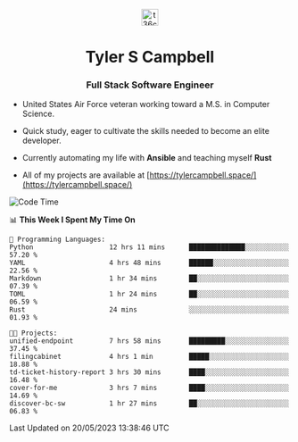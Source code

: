 <p align="center">
<a href="https://www.linkedin.com/in/t36campbell" target="blank"><img align="center" src="https://ik.imagekit.io/t36campbell/Portfolio/linkedin.png.original_m8bbGgPh6.png" alt="t36campbell" height="30" width="30" /></a>
</p>
<h1 align="center">Tyler S Campbell</h1>
<h3 align="center">Full Stack Software Engineer</h3>

* United States Air Force veteran working toward a M.S. in Computer Science.

* Quick study, eager to cultivate the skills needed to become an elite developer.

* Currently automating my life with **Ansible** and teaching myself **Rust**

* All of my projects are available at [https://tylercampbell.space/](https://tylercampbell.space/)

<!--START_SECTION:waka-->
![Code Time](http://img.shields.io/badge/Code%20Time-2%2C505%20hrs%201%20min-blue)

📊 **This Week I Spent My Time On** 

```text
💬 Programming Languages: 
Python                   12 hrs 11 mins      ██████████████░░░░░░░░░░░   57.20 % 
YAML                     4 hrs 48 mins       ██████░░░░░░░░░░░░░░░░░░░   22.56 % 
Markdown                 1 hr 34 mins        ██░░░░░░░░░░░░░░░░░░░░░░░   07.39 % 
TOML                     1 hr 24 mins        ██░░░░░░░░░░░░░░░░░░░░░░░   06.59 % 
Rust                     24 mins             ░░░░░░░░░░░░░░░░░░░░░░░░░   01.93 % 

🐱‍💻 Projects: 
unified-endpoint         7 hrs 58 mins       █████████░░░░░░░░░░░░░░░░   37.45 % 
filingcabinet            4 hrs 1 min         █████░░░░░░░░░░░░░░░░░░░░   18.88 % 
td-ticket-history-report 3 hrs 30 mins       ████░░░░░░░░░░░░░░░░░░░░░   16.48 % 
cover-for-me             3 hrs 7 mins        ████░░░░░░░░░░░░░░░░░░░░░   14.69 % 
discover-bc-sw           1 hr 27 mins        ██░░░░░░░░░░░░░░░░░░░░░░░   06.83 % 
```


 Last Updated on 20/05/2023 13:38:46 UTC
<!--END_SECTION:waka-->
